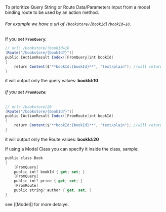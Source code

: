 To prioritize Query String or Route Data/Parameters input from a model binding route to be used by an action method.
###### For example we have a url of `/bookstore/{bookId}?bookId=10`.
If you set **`FromQuery`**:
```c#
// url: /bookstore/?bookId=10
[Route("/bookstore/{bookId?}")]
public IActionResult Index([FromQuery]int bookId)
{
    return Content($"**bookId:{bookId}**", "text/plain"); //will return bookId:10
}
```
it will output only the query values: **bookId:10**
###### If you set **`FromRoute`**:
```c#
// url: /bookstore/20
[Route("/bookstore/{bookId?}")]
public IActionResult Index([FromRoute]int bookId)
{
    return Content($"**bookId:{bookId}**", "text/plain"); //will return bookId:10
}
```
it will output only the Route values: **bookId:20**

If using a Model Class you can specify it inside the class, sample:
```c#
public class Book
{
	[FromQuery]
	public int? bookId { get; set; }
	[FromQuery]
	public int? price { get; set; }
	[FromRoute]
	public string? author { get; set; }
}
```
see [[Model]] for more detalye.